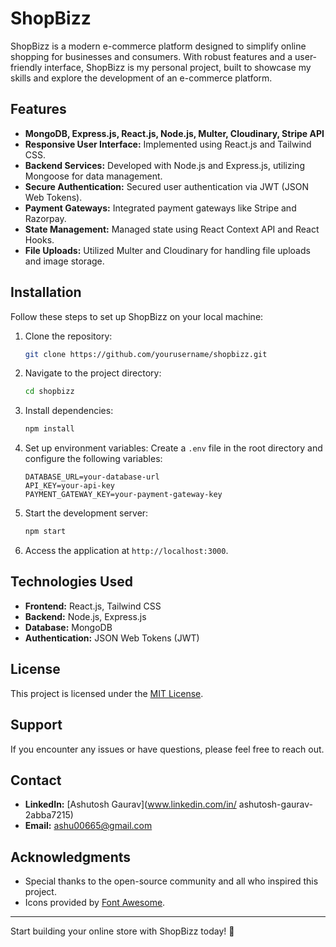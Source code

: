 # ShopBizz

ShopBizz is a modern e-commerce platform designed to simplify online shopping for businesses and consumers. With robust features and a user-friendly interface, ShopBizz is my personal project, built to showcase my skills and explore the development of an e-commerce platform.

## Features

- **MongoDB, Express.js, React.js, Node.js, Multer, Cloudinary, Stripe API**
- **Responsive User Interface:** Implemented using React.js and Tailwind CSS.
- **Backend Services:** Developed with Node.js and Express.js, utilizing Mongoose for data management.
- **Secure Authentication:** Secured user authentication via JWT (JSON Web Tokens).
- **Payment Gateways:** Integrated payment gateways like Stripe and Razorpay.
- **State Management:** Managed state using React Context API and React Hooks.
- **File Uploads:** Utilized Multer and Cloudinary for handling file uploads and image storage.

## Installation

Follow these steps to set up ShopBizz on your local machine:

1. Clone the repository:
   ```bash
   git clone https://github.com/yourusername/shopbizz.git
   ```
2. Navigate to the project directory:
   ```bash
   cd shopbizz
   ```
3. Install dependencies:
   ```bash
   npm install
   ```
4. Set up environment variables:
   Create a `.env` file in the root directory and configure the following variables:
   ```env
   DATABASE_URL=your-database-url
   API_KEY=your-api-key
   PAYMENT_GATEWAY_KEY=your-payment-gateway-key
   ```
5. Start the development server:
   ```bash
   npm start
   ```
6. Access the application at `http://localhost:3000`.

## Technologies Used

- **Frontend:** React.js, Tailwind CSS
- **Backend:** Node.js, Express.js
- **Database:** MongoDB
- **Authentication:** JSON Web Tokens (JWT)

## License

This project is licensed under the [MIT License](LICENSE).

## Support

If you encounter any issues or have questions, please feel free to reach out.

## Contact

- **LinkedIn:** [Ashutosh Gaurav](www.linkedin.com/in/
ashutosh-gaurav-2abba7215)
- **Email:** ashu00665@gmail.com

## Acknowledgments

- Special thanks to the open-source community and all who inspired this project.
- Icons provided by [Font Awesome](https://fontawesome.com).

---

Start building your online store with ShopBizz today! 🚀

